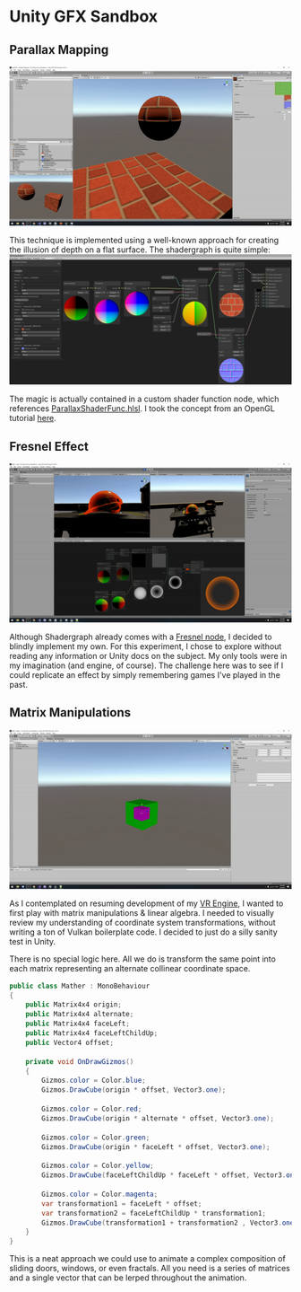 # Unity GFX Sandbox

## Parallax Mapping
![Demo](https://github.com/kilogold/UnityGfxSandbox/blob/master/ReadMe/Parallax.gif?raw=true)

This technique is implemented using a well-known approach for creating the illusion of depth on a flat surface. 
The shadergraph is quite simple:
![ShaderGraph](https://github.com/kilogold/UnityGfxSandbox/blob/master/ReadMe/Img2.png?raw=true)

The magic is actually contained in a custom shader function node, which references [ParallaxShaderFunc.hlsl](https://github.com/kilogold/UnityGfxSandbox/blob/master/Assets/Sandboxes/Parallax/ParallaxShaderFunc.hlsl).
 I took the concept from an OpenGL tutorial [here](https://learnopengl.com/Advanced-Lighting/Parallax-Mapping).

## Fresnel Effect
![Demo](https://github.com/kilogold/UnityGfxSandbox/blob/master/ReadMe/Fresnel.gif?raw=true)

Although Shadergraph already comes with a [Fresnel node]([https://docs.unity3d.com/Packages/com.unity.shadergraph@6.9/manual/Fresnel-Effect-Node.html](https://docs.unity3d.com/Packages/com.unity.shadergraph@6.9/manual/Fresnel-Effect-Node.html)), I decided to blindly implement my own.
For this experiment, I chose to explore without reading any information or Unity docs on the subject. 
My only tools were in my imagination (and engine, of course). 
The challenge here was to see if I could replicate an effect by simply remembering games I've played in the past.

## Matrix Manipulations
![Demo](https://github.com/kilogold/UnityGfxSandbox/blob/master/ReadMe/Matrix.gif?raw=true)

As I contemplated on resuming development of my [VR Engine](https://dev.azure.com/bonillakelvin/VR%20Engine), I wanted to first play with matrix manipulations & linear algebra. I needed to visually review my understanding of coordinate system transformations, without writing a ton of Vulkan boilerplate code. I decided to just do a silly sanity test in Unity.

There is no special logic here. All we do is transform the same point into each matrix representing an alternate collinear coordinate space. 
```cs
public class Mather : MonoBehaviour
{
    public Matrix4x4 origin;
    public Matrix4x4 alternate;
    public Matrix4x4 faceLeft;
    public Matrix4x4 faceLeftChildUp;
    public Vector4 offset;

    private void OnDrawGizmos()
    {
        Gizmos.color = Color.blue;
        Gizmos.DrawCube(origin * offset, Vector3.one);

        Gizmos.color = Color.red;
        Gizmos.DrawCube(origin * alternate * offset, Vector3.one);

        Gizmos.color = Color.green;
        Gizmos.DrawCube(origin * faceLeft * offset, Vector3.one);

        Gizmos.color = Color.yellow;
        Gizmos.DrawCube(faceLeftChildUp * faceLeft * offset, Vector3.one * 0.5f);

        Gizmos.color = Color.magenta;
        var transformation1 = faceLeft * offset;
        var transformation2 = faceLeftChildUp * transformation1;
        Gizmos.DrawCube(transformation1 + transformation2 , Vector3.one * 0.5f);
    }
}
```

This is a neat approach we could use to animate a complex composition of sliding doors, windows, or even fractals. All you need is a series of matrices and a single vector that can be lerped throughout the animation. 